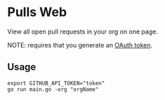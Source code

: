 # Pulls Web

View all open pull requests in your org on one page.

NOTE: requires that you generate an [OAuth token](http://developer.github.com/v3/oauth/).

## Usage
`export GITHUB_API_TOKEN="token"`  
`go run main.go -org "orgName"`
